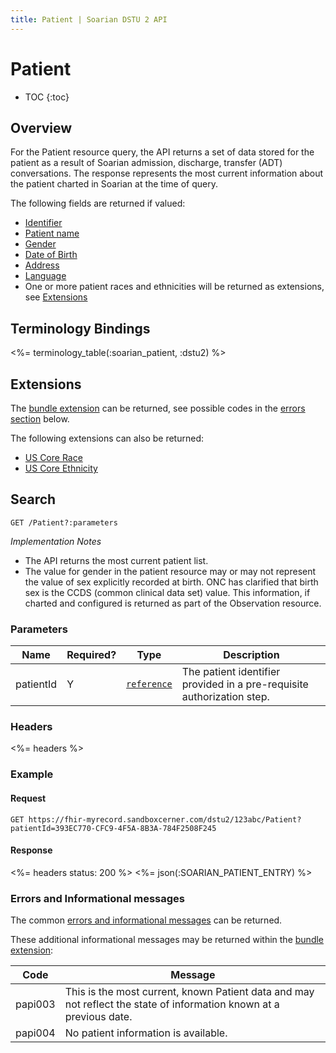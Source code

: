 ```yaml
---
title: Patient | Soarian DSTU 2 API
---
```

 
# Patient

* TOC
{:toc}

## Overview

For the Patient resource query, the API returns a set of data stored for the patient as a result of Soarian admission, discharge, transfer (ADT) conversations.  The response represents the most current information about the patient charted in Soarian at the time of query.

The following fields are returned if valued:

* [Identifier]
* [Patient name]
* [Gender]
* [Date of Birth]
* [Address]
* [Language]
* One or more patient races and ethnicities will be returned as extensions, see [Extensions]

## Terminology Bindings

<%= terminology_table(:soarian_patient, :dstu2) %>

## Extensions

The [bundle extension] can be returned, see possible codes in the [errors section] below.

The following extensions can also be returned:

* [US Core Race]
* [US Core Ethnicity]

## Search      

	GET /Patient?:parameters
	
_Implementation Notes_

* The API returns the most current patient list.
* The value for gender in the patient resource may or may not represent the value of sex explicitly recorded at birth.  ONC has clarified that birth sex is the CCDS (common clinical data set) value.  This information, if charted and configured is returned as part of the Observation resource.

### Parameters

 Name      | Required? | Type          | Description
-----------|-----------|---------------|------------------------------------------------------------------------
 patientId | Y         | [`reference`] | The patient identifier provided in a pre-requisite authorization step.

### Headers 

<%= headers %>

### Example

#### Request

	GET https://fhir-myrecord.sandboxcerner.com/dstu2/123abc/Patient?patientId=393EC770-CFC9-4F5A-8B3A-784F2508F245

#### Response
  
<%= headers status: 200 %>
<%= json(:SOARIAN_PATIENT_ENTRY) %>

### Errors and Informational messages

The common [errors and informational messages] can be returned.

These additional informational messages may be returned within the [bundle extension]:

 Code    | Message
---------|---------------------------------------------------------------------------------------------------------------------
 papi003 | This is the most current, known Patient data and may not reflect the state of information known at a previous date.
 papi004 | No patient information is available.

[US Core Race]: http://hl7.org/fhir/DSTU2/extension-us-core-race.html
[US Core Ethnicity]: http://hl7.org/fhir/DSTU2/extension-us-core-ethnicity.html
[bundle extension]: ../../#bundle-message-extension
[errors section]: #errors-and-informational-messages
[`reference`]: http://hl7.org/fhir/dstu2/search.html#reference
[Identifier]: https://www.hl7.org/fhir/DSTU2/patient-definitions.html#Patient.identifier
[Patient name]: https://www.hl7.org/fhir/DSTU2/patient-definitions.html#Patient.name
[Gender]: https://www.hl7.org/fhir/DSTU2/patient-definitions.html#Patient.gender
[Date of birth]: https://www.hl7.org/fhir/DSTU2/patient-definitions.html#Patient.birthDate
[Address]: https://www.hl7.org/fhir/DSTU2/patient-definitions.html#Patient.address
[Language]: https://www.hl7.org/fhir/DSTU2/patient-definitions.html#Patient.language
[Extensions]: ./#extensions
[errors and informational messages]: ../../common-errors
